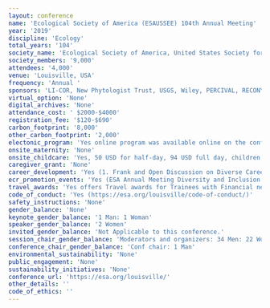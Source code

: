 ```yaml
---
layout: conference 
name: 'Ecological Society of America (ESAUSSEE) 104th Annual Meeting'
year: '2019'
discipline: 'Ecology'
total_years: '104'
society_name: 'Ecological Society of America, United States Society for Ecological Economics'
society_members: '9,000'
attendees: '4,000'
venue: 'Louisville, USA'
frequency: 'Annual '
sponsors: 'LI-COR, New Phytologist Trust, USGS, Wiley, PERCIVAL, RECONYX, PLOS ONE'
virtual_option: 'None'
digital_archives: 'None'
attendance_cost: ' $2000-$4000'
registration_fee: '$120-$690'
carbon_footprint: '8,000'
other_carbon_footprint: '2,000'
electonic_program: 'Yes online program was available online on the conference website.'
onsite_maternity: 'None'
onsite_childcare: 'Yes, 50 USD for half-day, 94 USD full day, children aged 6 months to 12 years. Not Free but on-site (ESA is pleased to be partnering with KiddieCorp again for the 104th Annual Meeting. KiddieCorp is in its thirty-second year of providing high quality children’s programs and youth services to conventions, trade shows and special events.Kiddie corp 30th anniversary logo. The program is for children ages 6 months through 12 years old. The dates for the program are Monday – Friday, August 12-16, 2019 and will be located at the Louisville, KY.  Snacks and beverages will be provided, and meals need to be supplied by parents each day. Register early as availability is limited and handled on a first-come, first-served basis.  The cost for the children’s program     $49.50: Half Day AM (7:30 AM – 1:00 PM)     $45.00: Half Day PM (1:00 AM – 6:00 PM)     $94.50: Full Day (7:30 AM – 6:00 PM) '
caregiver_grant: 'None'
career_development: 'Yes (1. Frank and Open Discussion on Diverse Career Pathways in Ecology https://eco.confex.com/eco/2019/meetingapp.cgi/Session/15800 2. Student Networking Workshop: Tips for making productive connections at ESA 2019! https://eco.confex.com/eco/2019/meetingapp.cgi/Session/15820 3.Early Career Mentoring Program Breakfast https://eco.confex.com/eco/2019/meetingapp.cgi/Session/16583 4. Endless Possibilities: A Showcase of the Many Ecological Career Options https://eco.confex.com/eco/2019/meetingapp.cgi/Session/15857 5. First Year on the Job: Tips and Traps https://eco.confex.com/eco/2019/meetingapp.cgi/Session/15718 6. Science Communication on the Fly: Improve your Science https://eco.confex.com/eco/2019/meetingapp.cgi/Session/15829 7. Non-Traditional Postdocs: A Panel Discussion on Interdisciplinary Postdoc Opportunities https://eco.confex.com/eco/2019/meetingapp.cgi/Session/15718 8. Conversations with NSF: Research and Training Opportunities https://eco.confex.com/eco/2019/meetingapp.cgi/Session/15576 9.Certified Ecologists Networking Mixer https://eco.confex.com/eco/2019/meetingapp.cgi/Session/16593 10.Early Career Ecologists Section Business Meeting https://eco.confex.com/eco/2019/meetingapp.cgi/Session/16175 11.The Power of Mentoring in Career Development Link: https://eco.confex.com/eco/2019/meetingapp.cgi/Session/16626 12.Early Career Mentoring Program Breakfast.)'
ecr_promotion_events: 'Yes (ESA Annual Meeting Diversity and Inclusion Scholarship)'
travel_awards: 'Yes offers Travel awards for Trainees with Financial needs'
code_of_conduct: 'Yes (https://esa.org/louisville/code-of-conduct/)'
safety_instructions: 'None'
gender_balance: 'None'
keynote_gender_balance: '1 Man: 1 Woman'
speaker_gender_balance: '2 Women'
invited_gender_balance: 'Not Applicable to this conference.'
session_chair_gender_balance: 'Moderators and organizers: 34 Men: 22 Women'
conference_chair_gender_balance: 'Conf chair: 1 Man'
environmental_sustainability: 'None'
public_engagement: 'None'
sustainability_initiatives: 'None'
conference_url: 'https://esa.org/louisville/'
other_details: ''
code_of_ethics: ''
---
```

